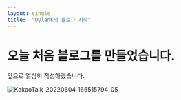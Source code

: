 ```yaml
---
layout: single
title:  "DylanK의 블로그 시작"
---
```


# 오늘 처음 블로그를 만들었습니다.

앞으로 열심히 작성하겠습니다.



![KakaoTalk_20220604_165515794_05](../images/2022-06-29-first/KakaoTalk_20220604_165515794_05.jpg)
